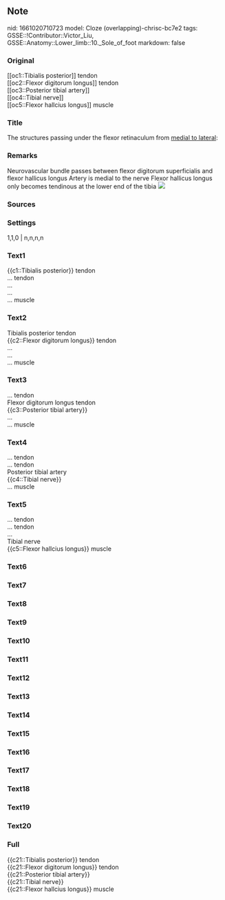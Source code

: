 ## Note
nid: 1661020710723
model: Cloze (overlapping)-chrisc-bc7e2
tags: GSSE::!Contributor::Victor_Liu, GSSE::Anatomy::Lower_limb::10._Sole_of_foot
markdown: false

### Original
<div>
  [[oc1::Tibialis posterior]] tendon
</div>
<div>
  [[oc2::Flexor digitorum longus]] tendon
</div>
<div>
  [[oc3::Posterior tibial artery]]
</div>
<div>
  [[oc4::Tibial nerve]]
</div>
<div>
  [[oc5::Flexor hallcius longus]] muscle
</div>

### Title
The structures passing under the flexor retinaculum from <u>medial
to lateral</u>:

### Remarks
Neurovascular bundle passes between flexor digitorum superficialis
and flexor hallicus longus Artery is medial to the nerve Flexor
hallicus longus only becomes tendinous at the lower end of the
tibia <img src=
"paste-eaf3fee8a2f3da564769389f70fb8bfbe3ef2ad8.jpg">

### Sources


### Settings
1,1,0 | n,n,n,n

### Text1
<div>
  {{c1::Tibialis posterior}} tendon
</div>
<div>
  ... tendon
</div>
<div>
  ...
</div>
<div>
  ...
</div>
<div>
  ... muscle
</div>

### Text2
<div>
  Tibialis posterior tendon
</div>
<div>
  {{c2::Flexor digitorum longus}} tendon
</div>
<div>
  ...
</div>
<div>
  ...
</div>
<div>
  ... muscle
</div>

### Text3
<div>
  ... tendon
</div>
<div>
  Flexor digitorum longus tendon
</div>
<div>
  {{c3::Posterior tibial artery}}
</div>
<div>
  ...
</div>
<div>
  ... muscle
</div>

### Text4
<div>
  ... tendon
</div>
<div>
  ... tendon
</div>
<div>
  Posterior tibial artery
</div>
<div>
  {{c4::Tibial nerve}}
</div>
<div>
  ... muscle
</div>

### Text5
<div>
  ... tendon
</div>
<div>
  ... tendon
</div>
<div>
  ...
</div>
<div>
  Tibial nerve
</div>
<div>
  {{c5::Flexor hallcius longus}} muscle
</div>

### Text6


### Text7


### Text8


### Text9


### Text10


### Text11


### Text12


### Text13


### Text14


### Text15


### Text16


### Text17


### Text18


### Text19


### Text20


### Full
<div>
  {{c21::Tibialis posterior}} tendon
</div>
<div>
  {{c21::Flexor digitorum longus}} tendon
</div>
<div>
  {{c21::Posterior tibial artery}}
</div>
<div>
  {{c21::Tibial nerve}}
</div>
<div>
  {{c21::Flexor hallcius longus}} muscle
</div>
